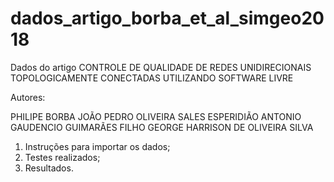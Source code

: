# dados_artigo_borba_et_al_simgeo2018
Dados do artigo CONTROLE DE QUALIDADE DE REDES UNIDIRECIONAIS TOPOLOGICAMENTE CONECTADAS UTILIZANDO SOFTWARE LIVRE

Autores:

PHILIPE BORBA
JOÃO PEDRO OLIVEIRA SALES ESPERIDIÃO
ANTONIO GAUDENCIO GUIMARÃES FILHO
GEORGE HARRISON DE OLIVEIRA SILVA

1. Instruções para importar os dados;
2. Testes realizados;
3. Resultados.
